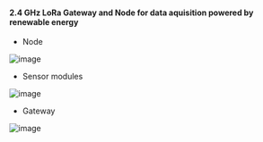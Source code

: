 
#### 2.4 GHz LoRa Gateway and Node for data aquisition powered by renewable energy

- Node

![image](https://github.com/Cristian-O/H2/assets/108984738/28a4cc26-c173-4492-812c-ee4b3eea466b)

- Sensor modules
  
![image](https://github.com/Cristian-O/H2/assets/108984738/2eb3a564-5ed8-4094-b686-50628a51e2ea)

- Gateway

![image](https://github.com/Cristian-O/H2/assets/108984738/b4c0e034-b8df-4c74-8d92-f3b35e627b19)



